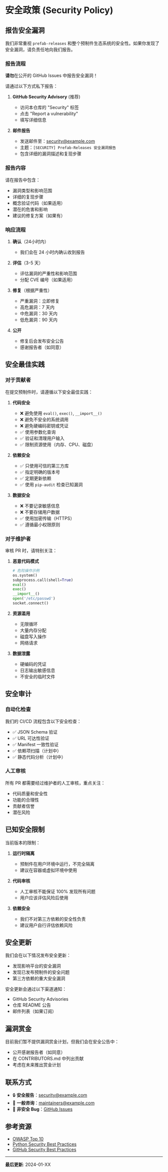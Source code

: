 # 安全政策 (Security Policy)

## 报告安全漏洞

我们非常重视 `prefab-releases` 和整个预制件生态系统的安全性。如果你发现了安全漏洞，请负责任地向我们报告。

### 报告流程

**请勿**在公开的 GitHub Issues 中报告安全漏洞！

请通过以下方式私下报告：

1. **GitHub Security Advisory** (推荐)
   - 访问本仓库的 "Security" 标签
   - 点击 "Report a vulnerability"
   - 填写详细信息

2. **邮件报告**
   - 发送邮件至：security@example.com
   - 主题：`[SECURITY] Prefab-Releases 安全漏洞报告`
   - 包含详细的漏洞描述和复现步骤

### 报告内容

请在报告中包含：

- 漏洞类型和影响范围
- 详细的复现步骤
- 概念验证代码（如果适用）
- 潜在的危害和影响
- 建议的修复方案（如果有）

### 响应流程

1. **确认**（24小时内）
   - 我们会在 24 小时内确认收到报告
   
2. **评估**（3-5 天）
   - 评估漏洞的严重性和影响范围
   - 分配 CVE 编号（如果适用）
   
3. **修复**（根据严重性）
   - 严重漏洞：立即修复
   - 高危漏洞：7 天内
   - 中危漏洞：30 天内
   - 低危漏洞：90 天内
   
4. **公开**
   - 修复后会发布安全公告
   - 感谢报告者（如同意）

## 安全最佳实践

### 对于贡献者

在提交预制件时，请遵循以下安全最佳实践：

1. **代码安全**
   - ❌ 避免使用 `eval()`, `exec()`, `__import__()`
   - ❌ 避免不安全的系统调用
   - ❌ 避免硬编码密钥或凭证
   - ✅ 使用参数化查询
   - ✅ 验证和清理用户输入
   - ✅ 限制资源使用（内存、CPU、磁盘）

2. **依赖安全**
   - ✅ 只使用可信的第三方库
   - ✅ 指定明确的版本号
   - ✅ 定期更新依赖
   - ✅ 使用 `pip-audit` 检查已知漏洞

3. **数据安全**
   - ❌ 不要记录敏感信息
   - ❌ 不要存储用户数据
   - ✅ 使用加密传输（HTTPS）
   - ✅ 遵循最小权限原则

### 对于维护者

审核 PR 时，请特别关注：

1. **恶意代码模式**
   ```python
   # 危险操作示例
   os.system()
   subprocess.call(shell=True)
   eval()
   exec()
   __import__()
   open('/etc/passwd')
   socket.connect()
   ```

2. **资源滥用**
   - 无限循环
   - 大量内存分配
   - 磁盘写入操作
   - 网络请求

3. **数据泄露**
   - 硬编码的凭证
   - 日志输出敏感信息
   - 不安全的临时文件

## 安全审计

### 自动化检查

我们的 CI/CD 流程包含以下安全检查：

- ✅ JSON Schema 验证
- ✅ URL 可达性验证
- ✅ Manifest 一致性验证
- ✅ 依赖项扫描（计划中）
- ✅ 静态代码分析（计划中）

### 人工审核

所有 PR 都需要经过维护者的人工审核，重点关注：

- 代码质量和安全性
- 功能的合理性
- 贡献者信誉
- 潜在风险

## 已知安全限制

当前版本的限制：

1. **运行时隔离**
   - 预制件在用户环境中运行，不完全隔离
   - 建议在容器或虚拟环境中使用

2. **代码审核**
   - 人工审核不能保证 100% 发现所有问题
   - 用户应该评估风险后使用

3. **依赖安全**
   - 我们不对第三方依赖的安全性负责
   - 建议用户自行评估依赖风险

## 安全更新

我们会在以下情况发布安全更新：

- 发现影响平台的安全漏洞
- 发现已发布预制件的安全问题
- 第三方依赖的重大安全漏洞

安全更新会通过以下渠道通知：

- GitHub Security Advisories
- 仓库 README 公告
- 邮件列表（如果订阅）

## 漏洞赏金

目前我们暂不提供漏洞赏金计划，但我们会在安全公告中：

- 公开感谢报告者（如同意）
- 在 CONTRIBUTORS.md 中列出贡献
- 考虑在未来推出赏金计划

## 联系方式

- 🔒 **安全报告**：security@example.com
- 💬 **一般咨询**：maintainers@example.com
- 🐛 **非安全 Bug**：[GitHub Issues](https://github.com/your-org/prefab-releases/issues)

## 参考资源

- [OWASP Top 10](https://owasp.org/www-project-top-ten/)
- [Python Security Best Practices](https://python.readthedocs.io/en/latest/library/security_warnings.html)
- [GitHub Security Best Practices](https://docs.github.com/en/code-security)

---

**最后更新**: 2024-01-XX

